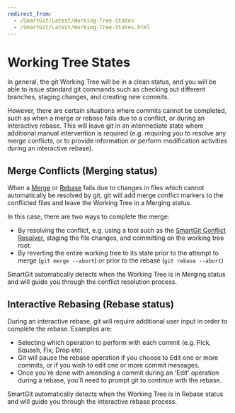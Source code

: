 ```yaml
---
redirect_from:
  - /SmartGit/Latest/Working-Tree-States
  - /SmartGit/Latest/Working-Tree-States.html
---
```

# Working Tree States

In general, the git Working Tree will be in a clean status, and you will be able to issue standard git commands such as checking out different branches, staging changes, and creating new commits.

However, there are certain situations where commits cannot be completed, such as when a merge or rebase fails due to a conflict, or during an interactive rebase.
This will leave git in an intermediate state where additional manual intervention is required (e.g. requiring you to resolve any merge conflicts, or to provide information or perform modification activities during an interactive rebase).

## Merge Conflicts (Merging status)

When a [Merge](Merge.md) or [Rebase](Rebase.md) fails due to changes in files which cannot automatically be resolved by git, git will add merge conflict markers to the conflicted files and leave the Working Tree in a Merging status.

In this case, there are two ways to complete the merge: 
- By resolving the conflict, e.g. using a tool such as the [SmartGit Conflict Resolver](/SmartGit/Latest/GUI/GitCommands/Branching/Conflict-Solver.md), staging the file changes, and committing on the working tree root.
- By reverting the entire working tree to its state prior to the attempt to merge (`git merge --abort`) or prior to the rebase (`git rebase --abort`)

SmartGit automatically detects when the Working Tree is in Merging status and will guide you through the conflict resolution process.

## Interactive Rebasing (Rebase status)

During an interactive rebase, git will require additional user input in order to complete the rebase. Examples are:
- Selecting which operation to perform with each commit (e.g. Pick, Squash, Fix, Drop etc)
- Git will pause the rebase operation if you choose to Edit one or more commits, or if you wish to edit one or more commit messages.
- Once you're done with amending a commit during an 'Edit' operation during a rebase, you'll need to prompt git to continue with the rebase.

SmartGit automatically detects when the Working Tree is in Rebase status and will guide you through the interactive rebase process.
